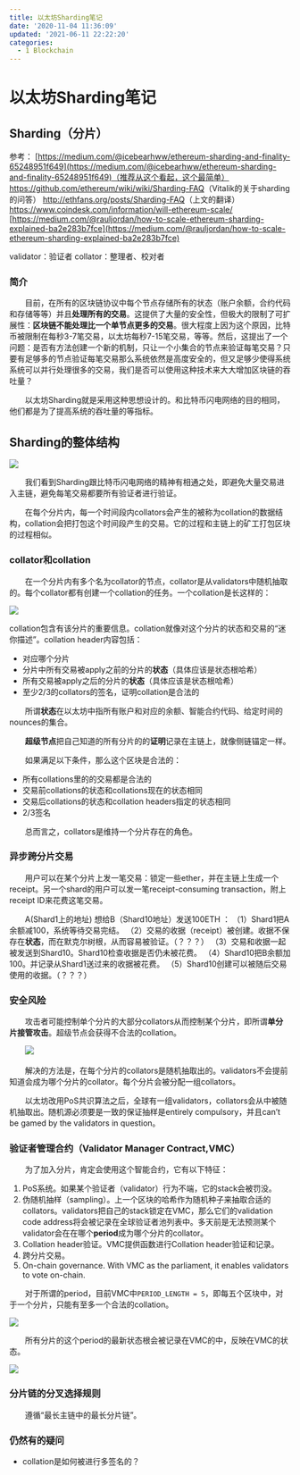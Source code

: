 ```yaml
---
title: 以太坊Sharding笔记
date: '2020-11-04 11:36:09'
updated: '2021-06-11 22:22:20'
categories:
  - 1 Blockchain
---
```

# 以太坊Sharding笔记

## Sharding（分片）

参考：
[https://medium.com/@icebearhww/ethereum-sharding-and-finality-65248951f649](https://medium.com/@icebearhww/ethereum-sharding-and-finality-65248951f649)（推荐从这个看起，这个最简单）
<https://github.com/ethereum/wiki/wiki/Sharding-FAQ>（Vitalik的关于sharding的问答）
<http://ethfans.org/posts/Sharding-FAQ>（上文的翻译）
<https://www.coindesk.com/information/will-ethereum-scale/>
[https://medium.com/@rauljordan/how-to-scale-ethereum-sharding-explained-ba2e283b7fce](https://medium.com/@rauljordan/how-to-scale-ethereum-sharding-explained-ba2e283b7fce)

validator：验证者
collator：整理者、校对者

### 简介

　　目前，在所有的区块链协议中每个节点存储所有的状态（账户余额，合约代码和存储等等）并且**处理所有的交易**。这提供了大量的安全性，但极大的限制了可扩展性：**区块链不能处理比一个单节点更多的交易**。很大程度上因为这个原因，比特币被限制在每秒3-7笔交易，以太坊每秒7-15笔交易，等等。然后，这提出了一个问题：是否有方法创建一个新的机制，只让一个小集合的节点来验证每笔交易？只要有足够多的节点验证每笔交易那么系统依然是高度安全的，但又足够少使得系统系统可以并行处理很多的交易，我们是否可以使用这种技术来大大增加区块链的吞吐量？

　　以太坊Sharding就是采用这种思想设计的。和比特币闪电网络的目的相同，他们都是为了提高系统的吞吐量的等指标。

## Sharding的整体结构

![](Ethereum_Sharding_Notes/20190302101730.png)

　　我们看到Sharding跟比特币闪电网络的精神有相通之处，即避免大量交易进入主链，避免每笔交易都要所有验证者进行验证。

　　在每个分片内，每一个时间段内collators会产生的被称为collation的数据结构，collation会把打包这个时间段产生的交易。它的过程和主链上的矿工打包区块的过程相似。

### collator和collation

　　在一个分片内有多个名为collator的节点，collator是从validators中随机抽取的。每个collator都有创建一个collation的任务。一个collation是长这样的：

![](Ethereum_Sharding_Notes/20190302101747.png)

collation包含有该分片的重要信息。collation就像对这个分片的状态和交易的“迷你描述”。collation header内容包括：

- 对应哪个分片
- 分片中所有交易被apply之前的分片的**状态**（具体应该是状态根哈希）
- 所有交易被apply之后的分片的**状态**（具体应该是状态根哈希）
- 至少2/3的collators的签名，证明collation是合法的

　　所谓**状态**在以太坊中指所有账户和对应的余额、智能合约代码、给定时间的nounces的集合。

　　**超级节点**把自己知道的所有分片的的**证明**记录在主链上，就像侧链锚定一样。

　　如果满足以下条件，那么这个区块是合法的：

- 所有collations里的的交易都是合法的
- 交易前collations的状态和collations现在的状态相同
- 交易后collations的状态和collation headers指定的状态相同
- 2/3签名

　　总而言之，collators是维持一个分片存在的角色。

### 异步跨分片交易

　　用户可以在某个分片上发一笔交易：锁定一些ether，并在主链上生成一个receipt。另一个shard的用户可以发一笔receipt-consuming transaction，附上receipt ID来花费这笔交易。

　　A(Shard1上的地址) 想给B（Shard10地址）发送100ETH ：
（1）Shard1把A余额减100，系统等待交易完结。
（2）交易的收据（receipt）被创建。收据不保存在**状态**，而在默克尔树根，从而容易被验证。（？？？）
（3）交易和收据一起被发送到Shard10。Shard10检查收据是否仍未被花费。
（4）Shard10把B余额加100。并记录从Shard1送过来的收据被花费。
（5）Shard10创建可以被随后交易使用的收据。（？？？）

### 安全风险

　　攻击者可能控制单个分片的大部分collators从而控制某个分片，即所谓**单分片接管攻击**。超级节点会获得不合法的collation。

　　![](Ethereum_Sharding_Notes/20190302101712.png)

　　解决的方法是，在每个分片的collators是随机抽取出的。validators不会提前知道会成为哪个分片的collator。每个分片会被分配一组collators。

　　以太坊改用PoS共识算法之后，全球有一组validators，collators会从中被随机抽取出。随机源必须要是一致的保证抽样是entirely compulsory，并且can’t be gamed by the validators in question。

### 验证者管理合约（Validator Manager Contract,VMC）

　　为了加入分片，肯定会使用这个智能合约，它有以下特征：

1. PoS系统。如果某个验证者（validator）行为不端，它的stack会被罚没。
2. 伪随机抽样（sampling）。上一个区块的哈希作为随机种子来抽取合适的collators。validators把自己的stack锁定在VMC，那么它们的validation code address将会被记录在全球验证者池列表中。多天前是无法预测某个validator会在在哪个**period**成为哪个分片的collator。
3. Collation header验证。VMC提供函数进行Collation header验证和记录。
4. 跨分片交易。
5. On-chain governance. With VMC as the parliament, it enables validators to vote on-chain.

　　对于所谓的period，目前VMC中`PERIOD_LENGTH = 5`，即每五个区块中，对于一个分片，只能有至多一个合法的collation。

![](Ethereum_Sharding_Notes/20190302101802.png)

　　所有分片的这个period的最新状态根会被记录在VMC的中，反映在VMC的状态。

![](Ethereum_Sharding_Notes/20190302101814.png)

### 分片链的分叉选择规则

　　遵循“最长主链中的最长分片链”。

### 仍然有的疑问

- collation是如何被进行多签名的？

　　

